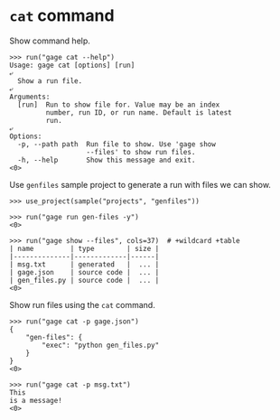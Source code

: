 # `cat` command

Show command help.

    >>> run("gage cat --help")
    Usage: gage cat [options] [run]
    ⤶
      Show a run file.
    ⤶
    Arguments:
      [run]  Run to show file for. Value may be an index
             number, run ID, or run name. Default is latest
             run.
    ⤶
    Options:
      -p, --path path  Run file to show. Use 'gage show
                       --files' to show run files.
      -h, --help       Show this message and exit.
    <0>

Use `genfiles` sample project to generate a run with files we can show.

    >>> use_project(sample("projects", "genfiles"))

    >>> run("gage run gen-files -y")
    <0>

    >>> run("gage show --files", cols=37)  # +wildcard +table
    | name         | type        | size |
    |--------------|-------------|------|
    | msg.txt      | generated   |  ... |
    | gage.json    | source code |  ... |
    | gen_files.py | source code |  ... |
    <0>

Show run files using the `cat` command.

    >>> run("gage cat -p gage.json")
    {
        "gen-files": {
            "exec": "python gen_files.py"
        }
    }
    <0>

    >>> run("gage cat -p msg.txt")
    This
    is a message!
    <0>
